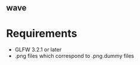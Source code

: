 wave
-----
# Requirements
 - GLFW 3.2.1 or later
 - .png files which correspond to .png.dummy files

